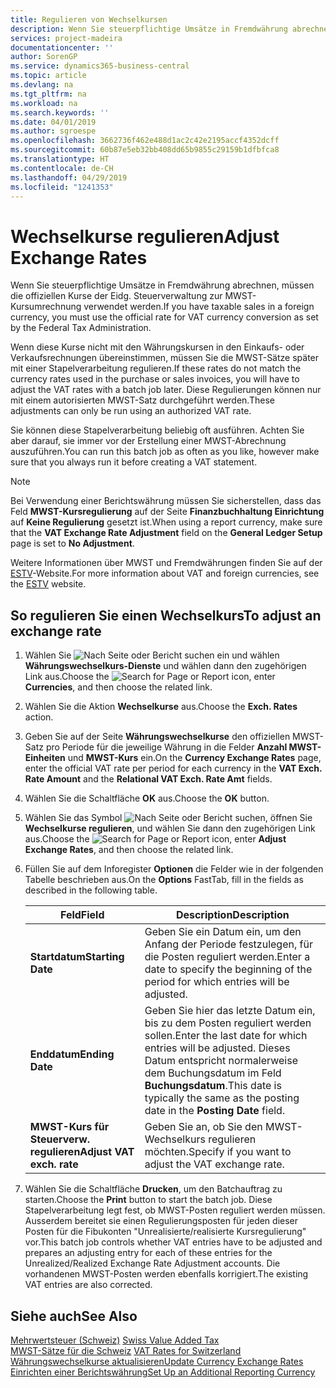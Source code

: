 ```yaml
---
title: Regulieren von Wechselkursen
description: Wenn Sie steuerpflichtige Umsätze in Fremdwährung abrechnen, müssen die offiziellen Kurse der Eidg. Steuerverwaltung zur MWST-Kursumrechnung verwendet werden.
services: project-madeira
documentationcenter: ''
author: SorenGP
ms.service: dynamics365-business-central
ms.topic: article
ms.devlang: na
ms.tgt_pltfrm: na
ms.workload: na
ms.search.keywords: ''
ms.date: 04/01/2019
ms.author: sgroespe
ms.openlocfilehash: 3662736f462e488d1ac2c42e2195accf4352dcff
ms.sourcegitcommit: 60b87e5eb32bb408dd65b9855c29159b1dfbfca8
ms.translationtype: HT
ms.contentlocale: de-CH
ms.lasthandoff: 04/29/2019
ms.locfileid: "1241353"
---
```

# <a name="adjust-exchange-rates"></a><span data-ttu-id="eda01-103">Wechselkurse regulieren</span><span class="sxs-lookup"><span data-stu-id="eda01-103">Adjust Exchange Rates</span></span>
<span data-ttu-id="eda01-104">Wenn Sie steuerpflichtige Umsätze in Fremdwährung abrechnen, müssen die offiziellen Kurse der Eidg. Steuerverwaltung zur MWST-Kursumrechnung verwendet werden.</span><span class="sxs-lookup"><span data-stu-id="eda01-104">If you have taxable sales in a foreign currency, you must use the official rate for VAT currency conversion as set by the Federal Tax Administration.</span></span>  

<span data-ttu-id="eda01-105">Wenn diese Kurse nicht mit den Währungskursen in den Einkaufs- oder Verkaufsrechnungen übereinstimmen, müssen Sie die MWST-Sätze später mit einer Stapelverarbeitung regulieren.</span><span class="sxs-lookup"><span data-stu-id="eda01-105">If these rates do not match the currency rates used in the purchase or sales invoices, you will have to adjust the VAT rates with a batch job later.</span></span> <span data-ttu-id="eda01-106">Diese Regulierungen können nur mit einem autorisierten MWST-Satz durchgeführt werden.</span><span class="sxs-lookup"><span data-stu-id="eda01-106">These adjustments can only be run using an authorized VAT rate.</span></span>  

<span data-ttu-id="eda01-107">Sie können diese Stapelverarbeitung beliebig oft ausführen. Achten Sie aber darauf, sie immer vor der Erstellung einer MWST-Abrechnung auszuführen.</span><span class="sxs-lookup"><span data-stu-id="eda01-107">You can run this batch job as often as you like, however make sure that you always run it before creating a VAT statement.</span></span>  

> [!NOTE]  
>  <span data-ttu-id="eda01-108">Bei Verwendung einer Berichtswährung müssen Sie sicherstellen, dass das Feld **MWST-Kursregulierung** auf der Seite **Finanzbuchhaltung Einrichtung** auf **Keine Regulierung** gesetzt ist.</span><span class="sxs-lookup"><span data-stu-id="eda01-108">When using a report currency, make sure that the **VAT Exchange Rate Adjustment** field on the **General Ledger Setup** page is set to **No Adjustment**.</span></span>  

<span data-ttu-id="eda01-109">Weitere Informationen über MWST und Fremdwährungen finden Sie auf der [ESTV](https://go.microsoft.com/fwlink/?LinkId=285999)-Website.</span><span class="sxs-lookup"><span data-stu-id="eda01-109">For more information about VAT and foreign currencies, see the [ESTV](https://go.microsoft.com/fwlink/?LinkId=285999) website.</span></span>  

## <a name="to-adjust-an-exchange-rate"></a><span data-ttu-id="eda01-110">So regulieren Sie einen Wechselkurs</span><span class="sxs-lookup"><span data-stu-id="eda01-110">To adjust an exchange rate</span></span>  

1.  <span data-ttu-id="eda01-111">Wählen Sie ![Nach Seite oder Bericht suchen](../../media/ui-search/search_small.png "Nach Seite oder Bericht suchen") ein und wählen **Währungswechselkurs-Dienste** und wählen dann den zugehörigen Link aus.</span><span class="sxs-lookup"><span data-stu-id="eda01-111">Choose the ![Search for Page or Report](../../media/ui-search/search_small.png "Search for Page or Report icon") icon, enter **Currencies**, and then choose the related link.</span></span>  
2.  <span data-ttu-id="eda01-112">Wählen Sie die Aktion **Wechselkurse** aus.</span><span class="sxs-lookup"><span data-stu-id="eda01-112">Choose the **Exch. Rates** action.</span></span>  
3.  <span data-ttu-id="eda01-113">Geben Sie auf der Seite **Währungswechselkurse** den offiziellen MWST-Satz pro Periode für die jeweilige Währung in die Felder **Anzahl MWST-Einheiten** und **MWST-Kurs** ein.</span><span class="sxs-lookup"><span data-stu-id="eda01-113">On the **Currency Exchange Rates** page, enter the official VAT rate per period for each currency in the **VAT Exch. Rate Amount** and the **Relational VAT Exch. Rate Amt** fields.</span></span>  
4.  <span data-ttu-id="eda01-114">Wählen Sie die Schaltfläche **OK** aus.</span><span class="sxs-lookup"><span data-stu-id="eda01-114">Choose the **OK** button.</span></span>  
5.  <span data-ttu-id="eda01-115">Wählen Sie das Symbol ![Nach Seite oder Bericht suchen](../../media/ui-search/search_small.png "Nach Seite oder Bericht suchen"), öffnen Sie **Wechselkurse regulieren**, und wählen Sie dann den zugehörigen Link aus.</span><span class="sxs-lookup"><span data-stu-id="eda01-115">Choose the ![Search for Page or Report](../../media/ui-search/search_small.png "Search for Page or Report icon") icon, enter **Adjust Exchange Rates**, and then choose the related link.</span></span>  
6.  <span data-ttu-id="eda01-116">Füllen Sie auf dem Inforegister **Optionen** die Felder wie in der folgenden Tabelle beschrieben aus.</span><span class="sxs-lookup"><span data-stu-id="eda01-116">On the **Options** FastTab, fill in the fields as described in the following table.</span></span>   

    |<span data-ttu-id="eda01-117">Feld</span><span class="sxs-lookup"><span data-stu-id="eda01-117">Field</span></span>|<span data-ttu-id="eda01-118">Description</span><span class="sxs-lookup"><span data-stu-id="eda01-118">Description</span></span>|  
    |---------------------------------|---------------------------------------|  
    |<span data-ttu-id="eda01-119">**Startdatum**</span><span class="sxs-lookup"><span data-stu-id="eda01-119">**Starting Date**</span></span>|<span data-ttu-id="eda01-120">Geben Sie ein Datum ein, um den Anfang der Periode festzulegen, für die Posten reguliert werden.</span><span class="sxs-lookup"><span data-stu-id="eda01-120">Enter a date to specify the beginning of the period for which entries will be adjusted.</span></span>|  
    |<span data-ttu-id="eda01-121">**Enddatum**</span><span class="sxs-lookup"><span data-stu-id="eda01-121">**Ending Date**</span></span>|<span data-ttu-id="eda01-122">Geben Sie hier das letzte Datum ein, bis zu dem Posten reguliert werden sollen.</span><span class="sxs-lookup"><span data-stu-id="eda01-122">Enter the last date for which entries will be adjusted.</span></span> <span data-ttu-id="eda01-123">Dieses Datum entspricht normalerweise dem Buchungsdatum im Feld **Buchungsdatum**.</span><span class="sxs-lookup"><span data-stu-id="eda01-123">This date is typically the same as the posting date in the **Posting Date** field.</span></span>|  
    |<span data-ttu-id="eda01-124">**MWST-Kurs für Steuerverw. regulieren**</span><span class="sxs-lookup"><span data-stu-id="eda01-124">**Adjust VAT exch. rate**</span></span>|<span data-ttu-id="eda01-125">Geben Sie an, ob Sie den MWST-Wechselkurs regulieren möchten.</span><span class="sxs-lookup"><span data-stu-id="eda01-125">Specify if you want to adjust the VAT exchange rate.</span></span>|  

7.  <span data-ttu-id="eda01-126">Wählen Sie die Schaltfläche **Drucken**, um den Batchauftrag zu starten.</span><span class="sxs-lookup"><span data-stu-id="eda01-126">Choose the **Print** button to start the batch job.</span></span> <span data-ttu-id="eda01-127">Diese Stapelverarbeitung legt fest, ob MWST-Posten reguliert werden müssen. Ausserdem bereitet sie einen Regulierungsposten für jeden dieser Posten für die Fibukonten "Unrealisierte/realisierte Kursregulierung" vor.</span><span class="sxs-lookup"><span data-stu-id="eda01-127">This batch job controls whether VAT entries have to be adjusted and prepares an adjusting entry for each of these entries for the Unrealized/Realized Exchange Rate Adjustment accounts.</span></span> <span data-ttu-id="eda01-128">Die vorhandenen MWST-Posten werden ebenfalls korrigiert.</span><span class="sxs-lookup"><span data-stu-id="eda01-128">The existing VAT entries are also corrected.</span></span>  

## <a name="see-also"></a><span data-ttu-id="eda01-129">Siehe auch</span><span class="sxs-lookup"><span data-stu-id="eda01-129">See Also</span></span>  
 <span data-ttu-id="eda01-130">[Mehrwertsteuer (Schweiz)](swiss-value-added-tax.md) </span><span class="sxs-lookup"><span data-stu-id="eda01-130">[Swiss Value Added Tax](swiss-value-added-tax.md) </span></span>  
 <span data-ttu-id="eda01-131">[MWST-Sätze für die Schweiz](vat-rates-for-switzerland.md) </span><span class="sxs-lookup"><span data-stu-id="eda01-131">[VAT Rates for Switzerland](vat-rates-for-switzerland.md) </span></span>  
[<span data-ttu-id="eda01-132">Währungswechselkurse aktualisieren</span><span class="sxs-lookup"><span data-stu-id="eda01-132">Update Currency Exchange Rates</span></span>](../../finance-how-update-currencies.md)  
[<span data-ttu-id="eda01-133">Einrichten einer Berichtswährung</span><span class="sxs-lookup"><span data-stu-id="eda01-133">Set Up an Additional Reporting Currency</span></span>](../../finance-how-setup-additional-currencies.md)
